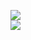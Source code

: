 [![](https://img.shields.io/badge/Made%20With-Github%20Spray-lightgrey.svg?style=for-the-badge&logo=github)](https://github.com/Annihil/github-spray#4394)  
[![](https://i.imgur.com/2DrTn0Z.gif)](https://github.com/Annihil/github-spray)